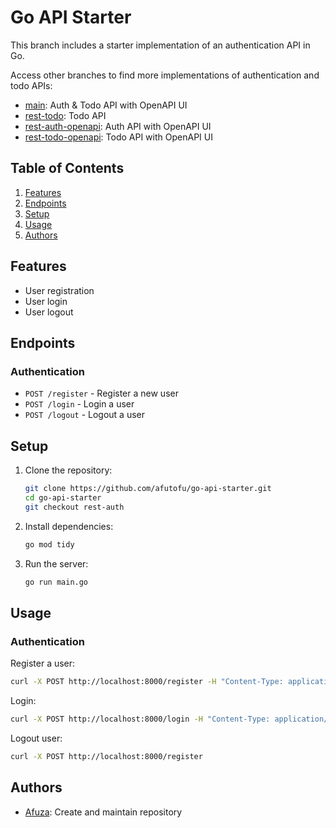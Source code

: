 # Go API Starter

This branch includes a starter implementation of an authentication API in Go.

Access other branches to find more implementations of authentication and todo APIs:

- [main](https://github.com/afutofu/go-api-starter): Auth & Todo API with OpenAPI UI
- [rest-todo](https://github.com/afutofu/go-api-starter/tree/rest-todo): Todo API
- [rest-auth-openapi](https://github.com/afutofu/go-api-starter/tree/rest-auth-openapi): Auth API with OpenAPI UI
- [rest-todo-openapi](https://github.com/afutofu/go-api-starter/tree/rest-todo-openapi): Todo API with OpenAPI UI

## Table of Contents

1. [Features](#features)
2. [Endpoints](#endpoints)
3. [Setup](#setup)
4. [Usage](#usage)
5. [Authors](#authors)

## Features

- User registration
- User login
- User logout

## Endpoints

### Authentication

- `POST /register` - Register a new user
- `POST /login` - Login a user
- `POST /logout` - Logout a user

## Setup

1. Clone the repository:

   ```bash
   git clone https://github.com/afutofu/go-api-starter.git
   cd go-api-starter
   git checkout rest-auth
   ```

2. Install dependencies:

   ```bash
   go mod tidy
   ```

3. Run the server:
   ```bash
   go run main.go
   ```

## Usage

### Authentication

Register a user:

```bash
curl -X POST http://localhost:8000/register -H "Content-Type: application/json" -d '{"username":"testuser", "password":"password123"}'
```

Login:

```bash
curl -X POST http://localhost:8000/login -H "Content-Type: application/json" -d '{"username":"testuser", "password":"password123"}'

```

Logout user:

```bash
curl -X POST http://localhost:8000/register
```

## Authors

- [Afuza](https://github.com/afutofu): Create and maintain repository
